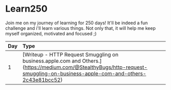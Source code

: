# Learn250

Join me on my journey of learning for 250 days! It'll be indeed a fun challenge and i'll learn various things. Not only that, it will help me keep myself organized, motivated and focused ;)

| Day       | Type     | 
| :-------- | :------- | 
| 1         | [Writeup - HTTP Request Smuggling on business.apple.com and Others.] (https://medium.com/@StealthyBugs/http-request-smuggling-on-business-apple-com-and-others-2c43e81bcc52)| 
